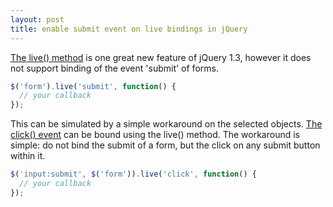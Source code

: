 ```yaml
---
layout: post
title: enable submit event on live bindings in jQuery
---
```

[The live() method](https://docs.jquery.com/Events/live "Events/live - jQuery JavaScript Library") is one great new feature of jQuery 1.3, however it does not support binding of the event 'submit' of forms.

```javascript
$('form').live('submit', function() {
  // your callback
});
```

This can be simulated by a simple workaround on the selected objects. [The click() event](https://docs.jquery.com/Events/click "Events/click - jQuery JavaScript Library") can be bound using the live() method. The workaround is simple: do not bind the submit of a form, but the click on any submit button within it.

```javascript
$('input:submit', $('form')).live('click', function() {
  // your callback
});
```
